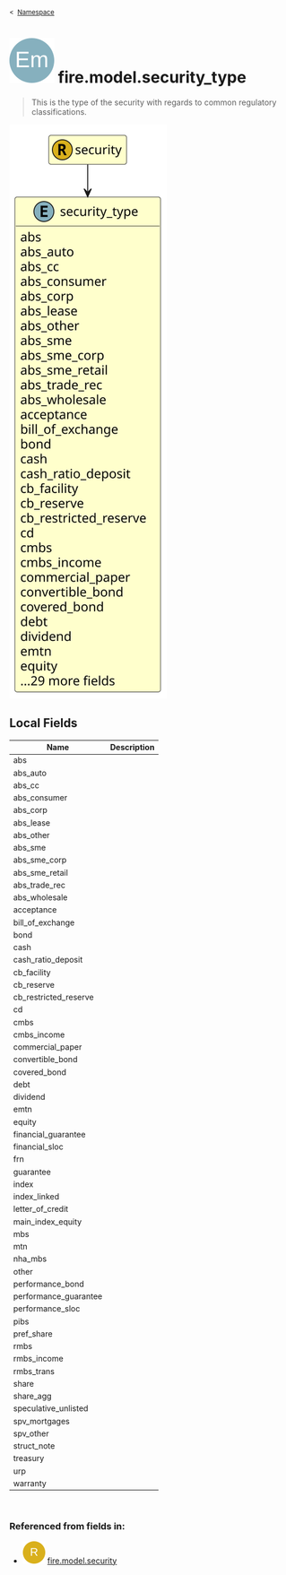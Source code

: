 <sub>&lt;&nbsp; [Namespace](index.md)</sub>
# <img src='images/enumType-lg.svg'/> fire.model.security_type
>  
>This is the type of the security with regards to common regulatory classifications.
> 
<img src='images/fire.model.security_type.svg'/>


## Local Fields


| Name        | Description |
| ----------- | ----------- |
| abs |   |
| abs_auto |   |
| abs_cc |   |
| abs_consumer |   |
| abs_corp |   |
| abs_lease |   |
| abs_other |   |
| abs_sme |   |
| abs_sme_corp |   |
| abs_sme_retail |   |
| abs_trade_rec |   |
| abs_wholesale |   |
| acceptance |   |
| bill_of_exchange |   |
| bond |   |
| cash |   |
| cash_ratio_deposit |   |
| cb_facility |   |
| cb_reserve |   |
| cb_restricted_reserve |   |
| cd |   |
| cmbs |   |
| cmbs_income |   |
| commercial_paper |   |
| convertible_bond |   |
| covered_bond |   |
| debt |   |
| dividend |   |
| emtn |   |
| equity |   |
| financial_guarantee |   |
| financial_sloc |   |
| frn |   |
| guarantee |   |
| index |   |
| index_linked |   |
| letter_of_credit |   |
| main_index_equity |   |
| mbs |   |
| mtn |   |
| nha_mbs |   |
| other |   |
| performance_bond |   |
| performance_guarantee |   |
| performance_sloc |   |
| pibs |   |
| pref_share |   |
| rmbs |   |
| rmbs_income |   |
| rmbs_trans |   |
| share |   |
| share_agg |   |
| speculative_unlisted |   |
| spv_mortgages |   |
| spv_other |   |
| struct_note |   |
| treasury |   |
| urp |   |
| warranty |   |

<br/>

### Referenced from fields in:
- <img src='images/recordType.svg'/> [fire.model.security](UDT-fire.model.security.md)
